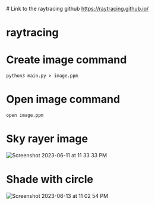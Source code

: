 # Link to the raytracing github
https://raytracing.github.io/

# raytracing

# Create image command

`python3 main.py > image.ppm`

# Open image command

`open image.ppm`

# Sky rayer image

![Screenshot 2023-06-11 at 11 33 33 PM](https://github.com/Tonipenyallop/raytracing/assets/81348589/57b5cea4-61f1-4f7b-9096-4304cfe7721b)

# Shade with circle 

![Screenshot 2023-06-13 at 11 02 54 PM](https://github.com/Tonipenyallop/raytracing/assets/81348589/7254124a-f33d-45b6-8108-33918b2ef65b)

